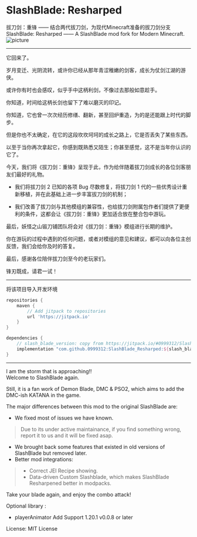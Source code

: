# SlashBlade: Resharped  

拔刀剑：重锋 —— 结合两代拔刀剑，为现代Minecraft准备的拔刀剑分支    
SlashBlade: Resharped —— A SlashBlade mod fork for Modern Minecraft.  
![picture](https://s2.loli.net/2024/05/21/w2l63c48nbOMyYi.png)    
***

它回来了。  

岁月变迁、光阴流转，或许你已经从那年青涩稚嫩的剑客，成长为仗剑江湖的游侠。  

或许你有时也会感叹，似乎手中这柄利剑，不像过去那般如意趁手。  

你知道，时间给这柄长剑也留下了难以磨灭的印记。  

你知道，它也曾一次次经历修缮、翻新，甚至回炉重造，为的是还能跟上时代的脚步。  

但是你也不太确定，在它的这段坎坎坷坷的成长之路上，它是否丢失了某些东西。  

以至于当你再次拿起它，你感到既熟悉又陌生；你甚至感觉，这不是当年你认识的它了。  

今天，我们将《拔刀剑：重锋》呈现于此，作为给伴随着拔刀剑成长的各位剑客朋友们最好的礼物。  

* 我们将拔刀剑 2 已知的各项 Bug 尽数修复，将拔刀剑 1 代的一些优秀设计重新移植，并在此基础上进一步丰富拔刀剑的机制；  

* 我们改善了拔刀剑与其他模组的兼容性，也给拔刀剑附属包作者们提供了更便利的条件，这都会让《拔刀剑：重锋》更加适合放在整合包中游玩。  

最后，妖怪之山锻刀铺团队将会对《拔刀剑：重锋》模组进行长期的维护。  

你在游玩的过程中遇到的任何问题，或者对模组的意见和建议，都可以向各位主创反馈，我们会给你及时的答复。  

最后，感谢各位陪伴拔刀剑至今的老玩家们。  

锋刃既成，请君一试！  

---
将该项目导入开发环境

```groovy
repositories {
    maven {
        // Add jitpack to repositories
        url 'https://jitpack.io'
    }
}

dependencies {
    // slash_blade_version: copy from https://jitpack.io/#0999312/SlashBlade_Resharped
    implementation "com.github.0999312:SlashBlade_Resharped:${slash_blade_version}"
}
```

***

I am the storm that is approaching!!  
Welcome to SlashBlade again.

Still, it is a fan work of Demon Blade, DMC & PSO2, which aims to add the DMC-ish KATANA in the game.  

The major differences between this mod to the original SlashBlade are:

* We fixed most of issues we have known.  
>Due to its under active maintainance, if you find something wrong, report it to us and it will be fixed asap.  

* We brought back some features that existed in old versions of SlashBlade but removed later.   
* Better mod integrations:  
> * Correct JEI Recipe showing.  
> * Data-driven Custom Slashblade, which makes SlashBlade Resharpened better in modpacks.  


Take your blade again, and enjoy the combo attack!

Optional library :   
* playerAnimator  Add Support 1.20.1 v0.0.8 or later    

License: MIT License  
